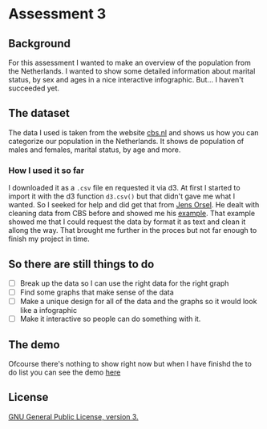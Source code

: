 # Assessment 3

## Background
For this assessment I wanted to make an overview of the population from the Netherlands. I wanted to show some detailed information about marital status, by sex and ages in a nice interactive infographic. But... I haven't succeeded yet.

## The dataset
The data I used is taken from the website [cbs.nl](http://statline.cbs.nl/Statweb/publication/?DM=SLEN&PA=37296eng&D1=a&D2=0,10,20,30,40,50,60) and shows us how you can categorize our population in the Netherlands. It shows de population of males and females, marital status, by age and more.

### How I used it so far
I downloaded it as a ```.csv``` file en requested it via d3. At first I started to import it with the d3 function ```d3.csv()``` but that didn't gave me what I wanted. So I seeked for help and did get that from [Jens Orsel](https://github.com/jensorsel). He dealt with cleaning data from CBS before and showed me his [example](https://github.com/JensOrsel/fe3-assessment-2/blob/master/index.js). That example showed me that I could request the data by format it as text and clean it allong the way. That brought me further in the proces but not far enough to finish my project in time. 

## So there are still things to do

- [ ] Break up the data so I can use the right data for the right graph
- [ ] Find some graphs that make sense of the data
- [ ] Make a unique design for all of the data and the graphs so it would look like a infographic
- [ ] Make it interactive so people can do something with it.

## The demo
Ofcourse there's nothing to show right now but when I have finishd the to do list you can see the demo [here](https://valentijnkap.github.io/fe3-assessment-3/)


## License
[GNU General Public License, version 3.](https://opensource.org/licenses/GPL-3.0)